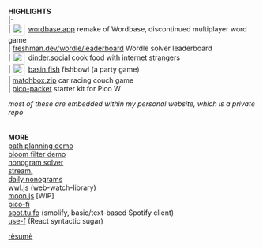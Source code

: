 **HIGHLIGHTS**  
|-  
| [<img align="center" src="https://raw.tu.fo/wordbase/icon.png" width="24">](https://wordbase.app)&nbsp; [wordbase.app](https://wordbase.app) remake of Wordbase, discontinued multiplayer word game  
| [freshman.dev/wordle/leaderboard](https://freshman.dev/wordle/leaderboard)  Wordle solver leaderboard  
| [<img align="center" src="https://raw.tu.fo/dinder/icon.png" width="24">](https://dinder.social)&nbsp; [dinder.social](https://dinder.social) cook food with internet strangers  
| [<img align="center" src="https://basin.fish/icon.png" width="24">](https://basin.fish)&nbsp; [basin.fish](https://basin.fish) fishbowl (a party game)  
| [matchbox.zip](https://matchbox.zip)  car racing couch game  
| [pico-packet](https://pico.tu.fo) starter kit for Pico W  

_most of these are embedded within my personal website, which is a private repo_  
&nbsp;  
&nbsp;  
**MORE**  
[path planning demo](https://freshman.dev/-paths)  
[bloom filter demo](https://freshman.dev/-bloom)  
[nonogram solver](https://freshman.dev/-nonogram)  
[stream.](https://freshman.dev/raw/stream-landing)  
[daily nonograms](https://no.tu.fo)  
[wwl.js](https://raw.tu.fo/wwl/app) (web-watch-library)  
[moon.js](https://tu.fo/lib/2/moon/script.js) [WIP]  
[pico-fi](https://github.com/cfreshman/pico-fi)  
[spot.tu.fo](https://spot.tu.fo)  (smolify, basic/text-based Spotify client)  
[use-f](https://freshman.dev/raw/use-f)  (React syntactic sugar)  

[rèsumè](https://tu.fo/resume)  
